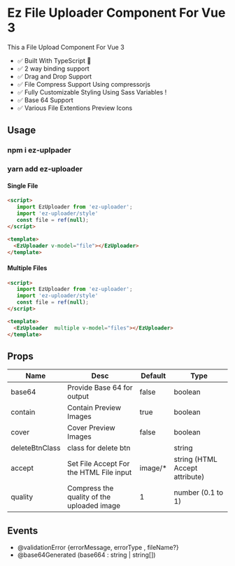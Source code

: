 # Ez File Uploader Component For Vue 3

This a File Upload Component For Vue 3
   - ✅ Built With TypeScript 💙
   - ✅ 2 way binding support
   - ✅ Drag and Drop Support
   - ✅ File Compress Support Using compressorjs
   - ✅ Fully Customizable Styling Using Sass Variables !
   - ✅ Base 64 Support
   - ✅ Various File Extentions Preview Icons

## Usage

### npm i ez-uplpader
### yarn add ez-uploader


#### Single File
```html
<script>
   import EzUploader from 'ez-uploader';
   import 'ez-uploader/style'
   const file = ref(null);
</script>

<template>
  <EzUploader v-model="file"></EzUploader>
</template>
```

#### Multiple Files
```html
<script>
   import EzUploader from 'ez-uploader';
   import 'ez-uploader/style'
   const file = ref(null);
</script>

<template>
  <EzUploader  multiple v-model="files"></EzUploader>
</template>

```

## Props


| Name           | Desc                                   | Default | Type                    |
| -------------- | -------------------------------------- | ------- | ----------------------- |
| base64         | Provide Base 64 for output             | false   | boolean                 |
| contain        | Contain Preview Images                 | true    | boolean                 |
| cover          | Cover Preview Images                   | false   | boolean                 |
| deleteBtnClass | class for delete btn                    |         | string                  |
| accept         | Set File Accept For the HTML File input | image/* | string (HTML Accept attribute) |
| quality        | Compress the quality of the uploaded image | 1 | number (0.1 to 1) |



## Events
- @validationError {errorMessage, errorType , fileName?}
- @base64Generated (base664 : string | string[])